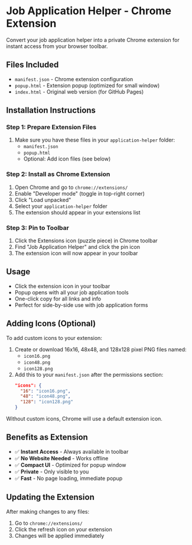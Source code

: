 # Job Application Helper - Chrome Extension

Convert your job application helper into a private Chrome extension for instant access from your browser toolbar.

## Files Included

- `manifest.json` - Chrome extension configuration
- `popup.html` - Extension popup (optimized for small window)
- `index.html` - Original web version (for GitHub Pages)

## Installation Instructions

### Step 1: Prepare Extension Files
1. Make sure you have these files in your `application-helper` folder:
   - `manifest.json`
   - `popup.html`
   - Optional: Add icon files (see below)

### Step 2: Install as Chrome Extension
1. Open Chrome and go to `chrome://extensions/`
2. Enable "Developer mode" (toggle in top-right corner)
3. Click "Load unpacked"
4. Select your `application-helper` folder
5. The extension should appear in your extensions list

### Step 3: Pin to Toolbar
1. Click the Extensions icon (puzzle piece) in Chrome toolbar
2. Find "Job Application Helper" and click the pin icon
3. The extension icon will now appear in your toolbar

## Usage
- Click the extension icon in your toolbar
- Popup opens with all your job application tools
- One-click copy for all links and info
- Perfect for side-by-side use with job application forms

## Adding Icons (Optional)
To add custom icons to your extension:
1. Create or download 16x16, 48x48, and 128x128 pixel PNG files named:
   - `icon16.png`
   - `icon48.png` 
   - `icon128.png`
2. Add this to your `manifest.json` after the permissions section:
   ```json
   "icons": {
     "16": "icon16.png",
     "48": "icon48.png",
     "128": "icon128.png"
   }
   ```

Without custom icons, Chrome will use a default extension icon.

## Benefits as Extension
- ✅ **Instant Access** - Always available in toolbar
- ✅ **No Website Needed** - Works offline
- ✅ **Compact UI** - Optimized for popup window
- ✅ **Private** - Only visible to you
- ✅ **Fast** - No page loading, immediate popup

## Updating the Extension
After making changes to any files:
1. Go to `chrome://extensions/`
2. Click the refresh icon on your extension
3. Changes will be applied immediately 